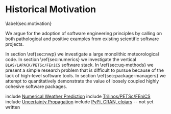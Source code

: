 
Historical Motivation
=====================

\label{sec:motivation}

We argue for the adoption of software engineering principles by calling on both pathological and positive examples from existing scientific software projects.  

In section \ref{sec:nwp} we investigate a large monolithic meteorological code.  In section \ref{sec:numerics} we investigate the vertical `BLAS/LAPACK/PETSc/FEniCS` software stack.  In \ref{sec:uq-methods} we present a simple research problem that is difficult to pursue because of the lack of high-level software tools.  In section \ref{sec:package-managers} we attempt to quantitatively demonstrate the value of loosely coupled highly cohesive software packages.

include [Numerical Weather Prediction](nwp.md)
include [Trilinos/PETSc/FEniCS](numerics.md)
include [Uncertainty Propagation](uq-methods.md)
include [PyPi, CRAN, clojars](package-managers.md) -- not yet written
